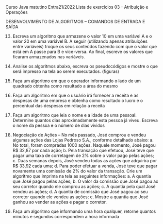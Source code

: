 Curso Java matutino Entra21/2022 
Lista de exercícios 03 - Atribuição e Operações

DESENVOLVIMENTO DE ALGORITMOS – COMANDOS DE ENTRADA E SAÍDA

13) Escreva um algoritmo que armazene o valor 10 em uma variável A e o 
valor 20 em uma variável B. A seguir (utilizando apenas atribuições entre 
variáveis) troque os seus conteúdos fazendo com que o valor que está em 
A passe para B e vice-versa. Ao final, escreve os valores que ficaram 
armazenados nas variáveis.

14) Analise os algoritmos abaixo, escreva os pseudocódigos e mostre o 
que será impresso na tela ao serem executados. (figuras)

15) Faça um algoritmo em que o operador informando o lado de 
um quadrado obtenha como resultado a área do mesmo

16) Faça um algoritmo em que o usuário irá fornecer a receita e 
as despesas de uma empresa e obtenha como resultado o 
lucro e o percentual das despesas em relação a receita

17) Faça um algoritmo que leia o nome e a idade de uma pessoal. 
Determine quantos dias aproximadamente esta pessoa já 
viveu. Escreva o nome da pessoa e o número de dias vividos

18) Negociação de Ações – No mês passado, José comprou e 
vendeu algumas ações das Lojas Pedroso S.A., conforme 
detalhado abaixo:
a. No total, foram compradas 1000 ações. Naquele momento, 
José pagou R$ 32,87 por cada ação;
b. Pela transação que efetuou, José teve que pagar uma taxa 
de corretagem de 2% sobre o valor pago pelas ações;
c. Duas semanas depois, José vendeu todas as ações que 
adquirira por R$ 33,92 cada uma;
d. Para poder efetuar a venda, José teve que pagar novamente 
uma comissão de 2% do valor da transação.
Crie um algoritmo que imprima na tela as seguintes 
informações:
a. A quantia que José pagou pelas ações;
b. O valor da comissão que José pagou ao seu corretor 
quando ele comprou as ações;
c. A quantia pela qual José vendeu as ações;
d. A quantia de comissão que José pagou ao seu corretor 
quando ele vendeu as ações;
e. Mostre a quantia que José ganhou ao vender as ações e 
pagar o corretor.

19) Faça um algoritmo que informando uma hora qualquer, retorne 
quantos minutos e segundos correspondem a hora informada
